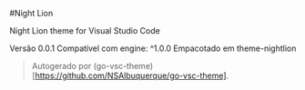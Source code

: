 #Night Lion

Night Lion theme for Visual Studio Code

Versão 0.0.1
Compatível com engine: ^1.0.0
Empacotado em theme-nightlion

> Autogerado por (go-vsc-theme)[https://github.com/NSAlbuquerque/go-vsc-theme].